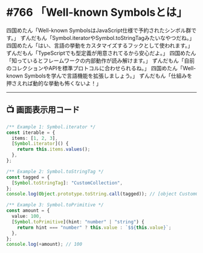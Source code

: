 # #766 「Well-known Symbolsとは」

四国めたん「Well-known SymbolsはJavaScript仕様で予約されたシンボル群です。」
ずんだもん「Symbol.iteratorやSymbol.toStringTagみたいなやつだね。」
四国めたん「はい、言語の挙動をカスタマイズするフックとして使われます。」
ずんだもん「TypeScriptでも型定義が用意されてるから安心だよ。」
四国めたん「知っているとフレームワークの内部動作が読み解けます。」
ずんだもん「自前のコレクションやAPIを標準プロトコルに合わせられるね。」
四国めたん「Well-known Symbolsを学んで言語機能を拡張しましょう。」
ずんだもん「仕組みを押さえれば動的な挙動も怖くないよ！」

---

## 📺 画面表示用コード

```typescript
/** Example 1: Symbol.iterator */
const iterable = {
  items: [1, 2, 3],
  [Symbol.iterator]() {
    return this.items.values();
  },
};

/** Example 2: Symbol.toStringTag */
const tagged = {
  [Symbol.toStringTag]: "CustomCollection",
};
console.log(Object.prototype.toString.call(tagged)); // [object CustomCollection]

/** Example 3: Symbol.toPrimitive */
const amount = {
  value: 100,
  [Symbol.toPrimitive](hint: "number" | "string") {
    return hint === "number" ? this.value : `$${this.value}`;
  },
};
console.log(+amount); // 100
```
